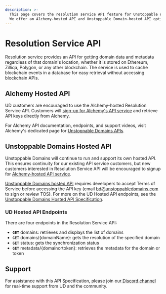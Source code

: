 ```yaml
---
description: >-
  This page covers the resolution service API feature for Unstoppable domains.
  We offer an Alchemy-hosted API and Unstoppable Domain-hosted API option.
---
```


# Resolution Service API

Resolution service provides an API for getting domain data and metadata regardless of that domain's location, whether it is stored on Ethereum, Zilliqa, Polygon, or any other blockchain. The service is used to cache blockchain events in a database for easy retrieval without accessing blockchain APIs.

## Alchemy Hosted API

UD customers are encouraged to use the Alchemy-hosted Resolution Service API. Customers will [sign-up for Alchemy's API service](https://auth.alchemyapi.io/signup?redirectUrl=https%3A%2F%2Fdashboard.alchemyapi.io%2Fsignup%2F%3Freferrer\_origin%3Dhttps%3A%2F%2Fwww.google.com%2F) and retrieve API keys directly from Alchemy.

For Alchemy API documentation, endpoints, and support videos, visit Alchemy's dedicated page for [Unstoppable Domains APIs](https://docs.alchemy.com/alchemy/enhanced-apis/unstoppable-domains-apis).

## Unstoppable Domains Hosted API

Unstoppable Domains will continue to run and support its own hosted API. This ensures continuity for our existing API service customers, but new customers interested in Resolution Service API will be encouraged to signup for [Alchemy-hosted API service](resolution-service-api.md#alchemy-hosted-api).

[Unstoppable Domains hosted API](https://github.com/unstoppabledomains/resolution-service) requires developers to accept Terms of Service before accessing the API key (email [bd@unstoppabledomains.com](mailto:bd@unstoppabledomains.com) to sign or review TOS). For more on the UD Hosted API endpoints, see the [Unstoppable Domains Hosted API Specification](http://resolve.unstoppabledomains.com/api-docs/).&#x20;

### UD Hosted API Endpoints

There are four endpoints in the Resolution Service API:

* **`GET`** domains: retrieves and displays the list of domains
* **`GET`** domains/{domainName}: gets the resolution of the specified domain
* **`GET`** status: gets the synchronization status
* **`GET`** metadata/{domainortoken}: retrieves the metadata for the domain or token

## Support

For assistance with this API Specification, please join our[ Discord channel](https://discord.gg/b6ZVxSZ9Hn) for real-time support from UD and the community.
